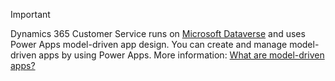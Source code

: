 > [!IMPORTANT]
> Dynamics 365 Customer Service runs on [Microsoft Dataverse](/powerapps/maker/data-platform/data-platform-intro) and uses Power Apps model-driven app design. You can create and manage model-driven apps by using Power Apps. More information: [What are model-driven apps?](/powerapps/maker/model-driven-apps/model-driven-app-overview)

